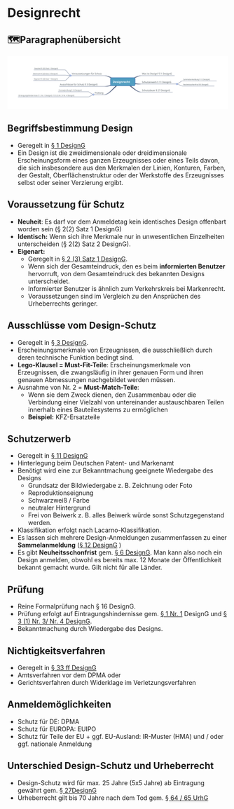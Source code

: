# Designrecht

## 🗺️Paragraphenübersicht

![&#xDC;bersicht Paragraphen \(Eigene Darstellung\)](../../.gitbook/assets/designrecht.svg)

## Begriffsbestimmung Design

* Geregelt in [§ 1 DesignG](https://www.gesetze-im-internet.de/geschmmg_2004/__1.html)
* Ein Design ist die zweidimensionale oder dreidimensionale Erscheinungsform eines ganzen Erzeugnisses oder eines Teils davon, die sich insbesondere aus den Merkmalen der Linien, Konturen, Farben, der Gestalt, Oberflächenstruktur oder der Werkstoffe des Erzeugnisses selbst oder seiner Verzierung ergibt.

## Voraussetzung für Schutz

* **Neuheit**: Es darf vor dem Anmeldetag kein identisches Design offenbart worden sein \(§ 2\(2\) Satz 1 DesignG\)
* **Identisch:** Wenn sich ihre Merkmale nur in unwesentlichen Einzelheiten unterscheiden \(§ 2\(2\) Satz 2 DesignG\).
* **Eigenart:**
  * Geregelt in [§ 2 \(3\) Satz 1 DesignG](https://www.gesetze-im-internet.de/geschmmg_2004/__2.html).
  * Wenn sich der Gesamteindruck, den es beim **informierten Benutzer** hervorruft, von dem Gesamteindruck des bekannten Designs unterscheidet.
  * Informierter Benutzer is ähnlich zum Verkehrskreis bei Markenrecht.
  * Voraussetzungen sind im Vergleich zu den Ansprüchen des Urheberrechts geringer.

## Ausschlüsse vom Design-Schutz

* Geregelt in [§ 3 DesignG](https://www.gesetze-im-internet.de/geschmmg_2004/__3.html).
* Erscheinungsmerkmale von Erzeugnissen, die ausschließlich durch deren technische Funktion bedingt sind.
* **Lego-Klausel = Must-Fit-Teile**: Erscheinungsmerkmale von Erzeugnissen, die zwangsläufig in ihrer genauen Form und ihren genauen Abmessungen nachgebildet werden müssen.
* Ausnahme von Nr. 2 = **Must-Match-Teile**: 
  * Wenn sie dem Zweck dienen, den Zusammenbau oder die Verbindung einer Vielzahl von untereinander austauschbaren Teilen innerhalb eines Bauteilesystems zu ermöglichen
  * **Beispiel:** KFZ-Ersatzteile

## Schutzerwerb

* Geregelt in [§ 11 DesignG](https://www.gesetze-im-internet.de/geschmmg_2004/__11.html)
* Hinterlegung beim Deutschen Patent- und Markenamt
* Benötigt wird eine zur Bekanntmachung geeignete Wiedergabe des Designs
  * Grundsatz der Bildwiedergabe z. B. Zeichnung oder Foto
  * Reproduktionseignung
  * Schwarzweiß / Farbe
  * neutraler Hintergrund
  * Frei von Beiwerk z. B. alles Beiwerk würde sonst Schutzgegenstand werden.
* Klassifikation erfolgt nach Lacarno-Klassifikation.
* Es lassen sich mehrere Design-Anmeldungen zusammenfassen zu einer **Sammelanmeldung** \([§ 12 DesignG](https://www.gesetze-im-internet.de/geschmmg_2004/__12.html) \)
* Es gibt **Neuheitsschonfrist** gem. [§ 6 DesignG](https://www.gesetze-im-internet.de/geschmmg_2004/__6.html). Man kann also noch ein Design anmelden, obwohl es bereits max. 12 Monate der Öffentlichkeit bekannt gemacht wurde. Gilt nicht für alle Länder.

## Prüfung

* Reine Formalprüfung nach § 16 DesignG.
* Prüfung erfolgt auf Eintragungshindernisse gem. [§ 1 Nr. 1](https://www.gesetze-im-internet.de/geschmmg_2004/__1.html) DesignG  und [§ 3 \(1\) Nr. 3/ Nr. 4 DesignG](https://www.gesetze-im-internet.de/geschmmg_2004/__3.html).
* Bekanntmachung durch Wiedergabe des Designs.

## Nichtigkeitsverfahren

* Geregelt in [§ 33 ff DesignG](https://www.gesetze-im-internet.de/geschmmg_2004/__33.html)
* Amtsverfahren vor dem DPMA oder
* Gerichtsverfahren durch Widerklage im Verletzungsverfahren

## Anmeldemöglichkeiten

* Schutz für DE: DPMA
* Schutz für EUROPA: EUIPO
* Schutz für Teile der EU + ggf. EU-Ausland: IR-Muster \(HMA\) und / oder ggf. nationale Anmeldung

## Unterschied Design-Schutz und Urheberrecht

* Design-Schutz wird für max. 25 Jahre \(5x5 Jahre\) ab Eintragung gewährt gem. [§ 27DesignG](https://www.gesetze-im-internet.de/geschmmg_2004/__27.html)
* Urheberrecht gilt bis 70 Jahre nach dem Tod gem. [§ 64 / 65 UrhG](https://www.gesetze-im-internet.de/urhg/__64.html)

